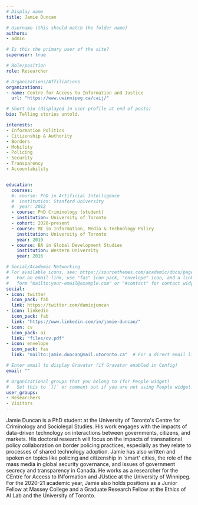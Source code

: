 ```yaml
---
# Display name
title: Jamie Duncan

# Username (this should match the folder name)
authors:
- admin

# Is this the primary user of the site?
superuser: true

# Role/position
role: Researcher

# Organizations/Affiliations
organizations:
- name: Centre for Access to Information and Justice
  url: "https://www.uwinnipeg.ca/caij/"

# Short bio (displayed in user profile at end of posts)
bio: Telling stories untold.

interests:
- Information Politics
- Citizenship & Authority
- Borders
- Mobility
- Policing
- Security
- Transparency
- Accountability


education:
  courses:
  #- course: PhD in Artificial Intelligence
  #  institution: Stanford University
  #  year: 2012
  - course: PhD Criminology (student)
  - institution: University of Toronto
  - cohort: 2020-present
  - course: MI in Information, Media & Technology Policy
    institution: University of Toronto
    year: 2019
  - course: BA in Global Development Studies
    institution: Western University
    year: 2016

# Social/Academic Networking
# For available icons, see: https://sourcethemes.com/academic/docs/page-builder/#icons
#   For an email link, use "fas" icon pack, "envelope" icon, and a link in the
#   form "mailto:your-email@example.com" or "#contact" for contact widget.
social:
- icon: twitter
  icon_pack: fab
  link: https://twitter.com/damiejuncan
- icon: linkedin
  icon_pack: fab
  link: "https://www.linkedin.com/in/jamie-duncan/"
- icon: cv
  icon_pack: ai
  link: "files/cv.pdf"
- icon: envelope
  icon_pack: fas
  link: "mailto:jamie.duncan@mail.utoronto.ca"  # For a direct email link, use "mailto:test@example.org".

# Enter email to display Gravatar (if Gravatar enabled in Config)
email: ""

# Organizational groups that you belong to (for People widget)
#   Set this to `[]` or comment out if you are not using People widget.
user_groups:
- Researchers
- Visitors
---
```


Jamie Duncan is a PhD student at the University of Toronto's Centre for Criminology and Sociolegal Studies. His work engages with the impacts of data-driven technology on interactions between governments, citizens, and markets. His doctoral research will focus on the impacts of transnational policy collaboration on border policing practices, especially as they relate to processes of shared technology adoption. Jamie has also written and spoken on topics like policing and citizenship in 'smart' cities, the role of the mass media in global security governance, and issues of government secrecy and transparency in Canada. He works as a researcher for the CEntre for Access to INformation and JUstice at the University of Winnipeg. For the 2020-21 academic year, Jamie also holds positions as a Junior Fellow at Massey College and a Graduate Research Fellow at the Ethics of AI Lab and the University of Toronto.
